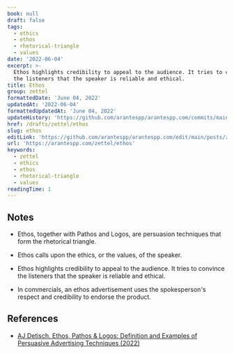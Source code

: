 ```yaml
---
book: null
draft: false
tags:
  - ethics
  - ethos
  - rhetorical-triangle
  - values
date: '2022-06-04'
excerpt: >-
  Ethos highlights credibility to appeal to the audience. It tries to convince
  the listeners that the speaker is reliable and ethical.
title: Ethos
group: zettel
formattedDate: 'June 04, 2022'
updatedAt: '2022-06-04'
formattedUpdatedAt: 'June 04, 2022'
updateHistory: 'https://github.com/arantespp/arantespp.com/commits/main/posts/zettel/ethos.md'
href: /drafts/zettel/ethos
slug: ethos
editLink: 'https://github.com/arantespp/arantespp.com/edit/main/posts/zettel/ethos.md'
url: 'https://arantespp.com/zettel/ethos'
keywords:
  - zettel
  - ethics
  - ethos
  - rhetorical-triangle
  - values
readingTime: 1
---
```


## Notes

- Ethos, together with Pathos and Logos, are persuasion techniques that form the rhetorical triangle.

- Ethos calls upon the ethics, or the values, of the speaker.

- Ethos highlights credibility to appeal to the audience. It tries to convince the listeners that the speaker is reliable and ethical.

- In commercials, an ethos advertisement uses the spokesperson's respect and credibility to endorse the product.

## References

- [AJ Detisch. Ethos, Pathos & Logos: Definition and Examples of Persuasive Advertising Techniques (2022)](https://www.studiobinder.com/blog/ethos-pathos-logos/)
